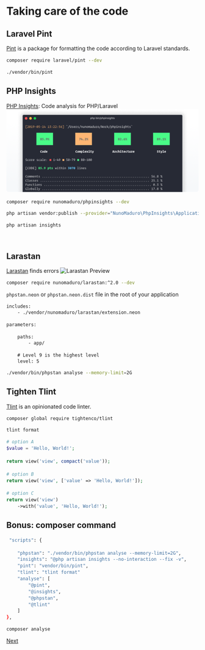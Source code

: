 # Taking care of the code

## Laravel Pint
[Pint](https://laravel.com/docs/10.x/pint) is a package for formatting the code according to Laravel standards.
```bash
composer require laravel/pint --dev
```

```bash
./vendor/bin/pint
```

## PHP Insights
[PHP Insights](https://github.com/nunomaduro/phpinsights): Code analysis for PHP/Laravel
<img src="https://raw.githubusercontent.com/nunomaduro/phpinsights/master/art/preview.png" alt="PHP Insights Preview">

```bash
composer require nunomaduro/phpinsights --dev
```

```bash
php artisan vendor:publish --provider="NunoMaduro\PhpInsights\Application\Adapters\Laravel\InsightsServiceProvider"
```

```bash
php artisan insights
```
<br/>

## Larastan
[Larastan](https://github.com/nunomaduro/larastan) finds errors
<img src="https://raw.githubusercontent.com/nunomaduro/larastan/master/docs/example.png" alt="Larastan Preview">

```bash
composer require nunomaduro/larastan:^2.0 --dev
```

`phpstan.neon` or `phpstan.neon.dist` file in the root of your application

```
includes:
    - ./vendor/nunomaduro/larastan/extension.neon

parameters:

    paths:
        - app/

    # Level 9 is the highest level
    level: 5
```

```bash
./vendor/bin/phpstan analyse --memory-limit=2G
```

## Tighten Tlint
[Tlint](https://github.com/tighten/tlint) is an opinionated code linter.
```bash
composer global require tightenco/tlint
```

```bash
tlint format
```

```php
# option A
$value = 'Hello, World!';

return view('view', compact('value'));

# option B
return view('view', ['value' => 'Hello, World!']);

# option C
return view('view')
    ->with('value', 'Hello, World!');
```

## Bonus: composer command
```bash
 "scripts": {

    "phpstan": "./vendor/bin/phpstan analyse --memory-limit=2G",
    "insights": "@php artisan insights --no-interaction --fix -v",
    "pint": "vendor/bin/pint",
    "tlint": "tlint format"
    "analyse": [
        "@pint",
        "@insights",
        "@phpstan",
        "@tlint"
    ]
},
```

```bash
composer analyse
```

[Next](https://github.com/jcergolj/my-laravel-adventure/blob/master/final-thoughts.md)
